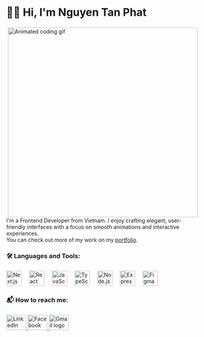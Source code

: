 <h1 align="left">👨‍💻 Hi, I'm Nguyen Tan Phat</h1>

###

<img align="right" height="500" width="500" src="https://private-user-images.githubusercontent.com/125618024/443247953-84f5330e-a5f0-4bfa-a8ef-38c272237b33.gif?jwt=eyJhbGciOiJIUzI1NiIsInR5cCI6IkpXVCJ9.eyJpc3MiOiJnaXRodWIuY29tIiwiYXVkIjoicmF3LmdpdGh1YnVzZXJjb250ZW50LmNvbSIsImtleSI6ImtleTUiLCJleHAiOjE3NDcxNDU3MzIsIm5iZiI6MTc0NzE0NTQzMiwicGF0aCI6Ii8xMjU2MTgwMjQvNDQzMjQ3OTUzLTg0ZjUzMzBlLWE1ZjAtNGJmYS1hOGVmLTM4YzI3MjIzN2IzMy5naWY_WC1BbXotQWxnb3JpdGhtPUFXUzQtSE1BQy1TSEEyNTYmWC1BbXotQ3JlZGVudGlhbD1BS0lBVkNPRFlMU0E1M1BRSzRaQSUyRjIwMjUwNTEzJTJGdXMtZWFzdC0xJTJGczMlMkZhd3M0X3JlcXVlc3QmWC1BbXotRGF0ZT0yMDI1MDUxM1QxNDEwMzJaJlgtQW16LUV4cGlyZXM9MzAwJlgtQW16LVNpZ25hdHVyZT00ZDZmMjAwOWMxZmY1N2MyOGU4MmZjZmZjZjg0ZTg0ZDdlNWI3MzE0N2M5MzA0NWE4M2ZhYTJlMzY4NGJmMjNjJlgtQW16LVNpZ25lZEhlYWRlcnM9aG9zdCJ9.SoYbqvJOB2vJbrD0qEfRoTYp-Lk-VaabGf21SvCG6jw" alt="Animated coding gif" />

###

<p align="left">
  I'm a Frontend Developer from Vietnam. I enjoy crafting elegant, user-friendly interfaces with a focus on smooth animations and interactive experiences.  
  <br>
  You can check out more of my work on my <a href="https://personal-porfolio-lyart.vercel.app/" target="_blank">portfolio</a>.
</p>

###

<h3 align="left">🛠 Languages and Tools:</h3>

###

<div align="left">
  <img src="https://cdn.jsdelivr.net/gh/devicons/devicon/icons/nextjs/nextjs-original.svg" height="40" alt="Next.js logo" />
  <img width="12" />
  <img src="https://cdn.jsdelivr.net/gh/devicons/devicon/icons/react/react-original.svg" height="40" alt="React logo" />
  <img width="12" />
  <img src="https://cdn.jsdelivr.net/gh/devicons/devicon/icons/javascript/javascript-original.svg" height="40" alt="JavaScript logo" />
  <img width="12" />
  <img src="https://cdn.jsdelivr.net/gh/devicons/devicon/icons/typescript/typescript-original.svg" height="40" alt="TypeScript logo" />
  <img width="12" />
  <img src="https://cdn.jsdelivr.net/gh/devicons/devicon/icons/nodejs/nodejs-original.svg" height="40" alt="Node.js logo" />
  <img width="12" />
  <img src="https://cdn.jsdelivr.net/gh/devicons/devicon/icons/express/express-original.svg" height="40" alt="Express.js logo" />
  <img width="12" />
  <img src="https://cdn.jsdelivr.net/gh/devicons/devicon/icons/figma/figma-original.svg" height="40" alt="Figma logo" />
</div>

###

<h3 align="left">📬 How to reach me:</h3>

###

<div align="left">
  <a href="https://www.linkedin.com/in/phat-nguyen-530140354/" target="_blank">
    <img src="https://raw.githubusercontent.com/maurodesouza/profile-readme-generator/master/src/assets/icons/social/linkedin/default.svg" width="52" height="40" alt="LinkedIn logo" />
  </a>
  <a href="https://www.facebook.com/nguyentanphatt0907" target="_blank">
    <img src="https://raw.githubusercontent.com/maurodesouza/profile-readme-generator/master/src/assets/icons/social/facebook/default.svg" width="52" height="40" alt="Facebook logo" />
  </a>
  <a href="mailto:nguyentanphattt0907@gmail.com" target="_blank">
    <img src="https://raw.githubusercontent.com/maurodesouza/profile-readme-generator/master/src/assets/icons/social/gmail/default.svg" width="52" height="40" alt="Gmail logo" />
  </a>
</div>
